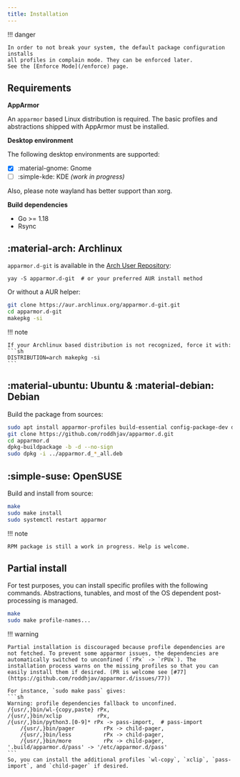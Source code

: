 ```yaml
---
title: Installation
---
```


!!! danger

    In order to not break your system, the default package configuration installs
    all profiles in complain mode. They can be enforced later.
    See the [Enforce Mode](/enforce) page.

## Requirements

**AppArmor**

An `apparmor` based Linux distribution is required. The basic profiles and
abstractions shipped with AppArmor must be installed.

**Desktop environment**

The following desktop environments are supported:

  - [x] :material-gnome: Gnome
  - [ ] :simple-kde: KDE *(work in progress)*

Also, please note wayland has better support than xorg.

**Build dependencies**

* Go >= 1.18
* Rsync

## :material-arch: Archlinux

`apparmor.d-git` is available in the [Arch User Repository][aur]:
```
yay -S apparmor.d-git  # or your preferred AUR install method
```

Or without a AUR helper:
```sh
git clone https://aur.archlinux.org/apparmor.d-git.git
cd apparmor.d-git
makepkg -si
```

!!! note

    If your Archlinux based distribution is not recognized, force it with:
    ```sh
    DISTRIBUTION=arch makepkg -si
    ```



## :material-ubuntu: Ubuntu & :material-debian: Debian


Build the package from sources:
```sh
sudo apt install apparmor-profiles build-essential config-package-dev debhelper golang-go rsync git
git clone https://github.com/roddhjav/apparmor.d.git
cd apparmor.d
dpkg-buildpackage -b -d --no-sign
sudo dpkg -i ../apparmor.d_*_all.deb
```


## :simple-suse: OpenSUSE

Build and install from source:
```sh
make
sudo make install
sudo systemctl restart apparmor
```

!!! note

    RPM package is still a work in progress. Help is welcome.


## Partial install

For test purposes, you can install specific profiles with the following commands.
Abstractions, tunables, and most of the OS dependent post-processing is managed.

```sh
make
sudo make profile-names...
```

!!! warning

    Partial installation is discouraged because profile dependencies are not fetched. To prevent some apparmor issues, the dependencies are automatically switched to unconfined (`rPx` -> `rPUx`). The installation process warns on the missing profiles so that you can easily install them if desired. (PR is welcome see [#77](https://github.com/roddhjav/apparmor.d/issues/77))

    For instance, `sudo make pass` gives:
    ```sh
    Warning: profile dependencies fallback to unconfined.
    /{usr/,}bin/wl-{copy,paste} rPx,
    /{usr/,}bin/xclip           rPx,
    /{usr/,}bin/python3.[0-9]* rPx -> pass-import,  # pass-import
        /{usr/,}bin/pager         rPx -> child-pager,
        /{usr/,}bin/less          rPx -> child-pager,
        /{usr/,}bin/more          rPx -> child-pager,
    '.build/apparmor.d/pass' -> '/etc/apparmor.d/pass'
    ```
    So, you can install the additional profiles `wl-copy`, `xclip`, `pass-import`, and `child-pager` if desired.

[aur]: https://aur.archlinux.org/packages/apparmor.d-git
[repo]: https://repo.pujol.io/
[keys]: https://repo.pujol.io/gpgkey
